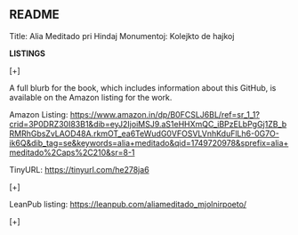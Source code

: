 ## README

Title: Alia Meditado pri Hindaj Monumentoj: Kolejkto de hajkoj

**LISTINGS**

[+]

A full blurb for the book, which includes information about this GitHub, is available on the Amazon listing for the work.

Amazon Listing: https://www.amazon.in/dp/B0FCSLJ6BL/ref=sr_1_1?crid=3P0DRZ30I83B1&dib=eyJ2IjoiMSJ9.aS1eHHXmQC_iBPzELbPgGj1ZB_bRMRhGbsZvLAOD48A.rkmOT_ea6TeWudG0VFOSVLVnhKduFlLh6-0G7O-ik6Q&dib_tag=se&keywords=alia+meditado&qid=1749720978&sprefix=alia+meditado%2Caps%2C210&sr=8-1

TinyURL: https://tinyurl.com/he278ja6

[+]

LeanPub listing: https://leanpub.com/aliameditado_mjolnirpoeto/

[+]
